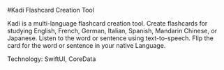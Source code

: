 #Kadi Flashcard Creation Tool

Kadi is a multi-language flashcard creation tool. Create flashcards for studying English, French, German, Italian, Spanish, Mandarin Chinese, or Japanese. Listen to the word or sentence using text-to-speech. Flip the card for the word or sentence in your native Language.

Technology: SwiftUI, CoreData
